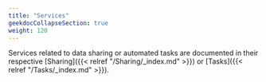 ```yaml
---
title: "Services"
geekdocCollapseSection: true
weight: 120
---
```


Services related to data sharing or automated tasks are documented in their respective [Sharing]({{< relref "/Sharing/_index.md" >}}) or [Tasks]({{< relref "/Tasks/_index.md" >}}).
